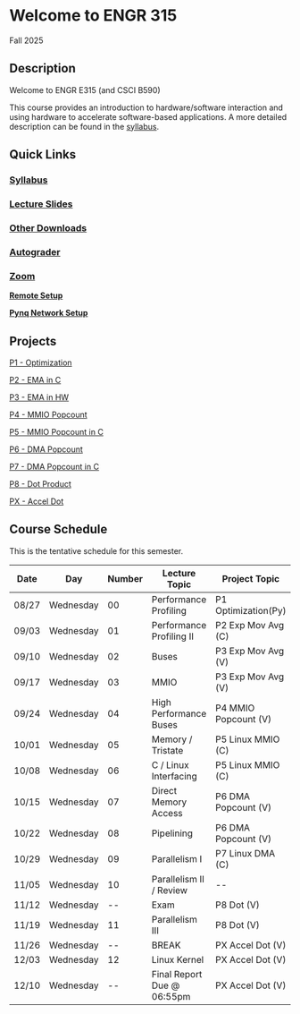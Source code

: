 # Welcome to ENGR 315 

Fall 2025

## Description 

Welcome to ENGR E315 (and CSCI B590)

This course provides an introduction to hardware/software interaction and using
hardware to accelerate software-based
applications. A more detailed description can be found in the
[syllabus](syllabus).

## Quick Links

### [Syllabus](syllabus.md)

### [Lecture Slides](https://github.com/engr315/lecture_slides) 

### [Other Downloads](https://github.com/Engr315/downloads) 

### [Autograder](https://autograder.luddy.indiana.edu)

<!-- ### [Slack](https:///e315-fall2022.slack.com)  -->

### [Zoom](https://iu.zoom.us/j/82546848629)

**[Remote Setup](https://uisapp2.iu.edu/confluence-prd/pages/viewpage.action?pageId=280461906)**

**[Pynq Network Setup](https://docs.google.com/document/d/1i-IbmVQ2isauEg50CN2s8E3xESR1mAaM4FTGclJopJ0)**

## Projects

[P1 -
Optimization](P1/P1_optimization.md)

<!-- https://docs.google.com/document/d/105JyX49O5bt4fwf8lDtwJeOk-tv2ZoSdRi1HCloXQ2M) -->
<!-- https://docs.google.com/document/d/1-CCQA5W3WXCne4WsE9izRG_VA8rVle_d_RgO6UVfJ-Y -->

[P2 - EMA in C](https://docs.google.com/document/d/1cfBDzoIlD9y3EHx-0Q9YKQ-T1hPvglZrRkxLdxBoPe4)

[P3 - EMA in HW](https://docs.google.com/document/d/1U6MN45r_esy1MUt8zoRSsgUC54HM9TFWiHajOWfyus4)

[P4 - MMIO Popcount](https://docs.google.com/document/d/1wziNgmpn2tVlY3KJ_S0K1H8Fy0uqwUYXsahNDnxYBY0)

[P5 - MMIO Popcount in C](https://docs.google.com/document/d/1jg8RsI7jDrboQLwvzRQ8uWffIeV_ha4-RNPDwvikyxs)

[P6 - DMA Popcount](
https://docs.google.com/document/d/1u5RHWupwQOmu_8SVDFzPE2HH5vzACUf5E6XRroKZ6-M)


[P7 - DMA Popcount in C](
https://docs.google.com/document/d/1No0ThJH7IQrEZT4aiclMCTAKm2VETctFjFmX-5vdYks)

[P8 - Dot Product
](https://docs.google.com/document/d/1-7P4MVqkqgErGTgZFTI5RU-Xp4UcxNxZrqHNL3SwFu0)

[PX - Accel Dot
](https://docs.google.com/document/d/1o2O131Urwfu3FUcAc2eNOvgz_DdiyA4J3IQlRAeDowk)

<!-- 
SP'2021
[P2 - Correlation](https://docs.google.com/document/d/1OnPW7GvSvcdtVuDCgDzKF1uvwplZkn-wKnNfx14_LTQ)

SP'2020
[P1 - Blinking LEDs](https://docs.google.com/document/d/1WEp6INc_Z_96oKV1LKEZmKhYWgL1gWm5W6eo9B1y3hA)
[P2 - Mega Multiply](https://docs.google.com/document/d/1f7u7QJJ32AM1liW9sximbdjBCLsJNu3DhcO3tE-Fcyc)
[P3 - Exp. Moving Average](https://docs.google.com/document/d/1e9pKW8jmkTzBqklJmH242OeL7Ld5hEkfb25EU77XLDM)
[P4 - Bitcounting](https://docs.google.com/document/d/1RNPc4r2bKhwEj0n96p_kqQbENdzikBAGi6dRorFOlvU)
[PX - Accelerating Machine Learning](https://docs.google.com/document/d/1UphnXadOCnuIDnqv7KrRn8DV3CH7Q90x0BT59jAW-FI) 
-->

## Course Schedule

This is the tentative schedule for this semester.
                                                        
|  Date  |   Day     | Number| Lecture Topic             |  Project Topic        | 
|  --    |  -----    | --    |  -----                    |     -----             | 
| 08/27  | Wednesday | 00    | Performance Profiling     | P1 Optimization(Py)   |
| 09/03  | Wednesday | 01    | Performance Profiling II  | P2 Exp Mov Avg (C)    | 
| 09/10  | Wednesday | 02    | Buses                     | P3 Exp Mov Avg (V)    |
| 09/17  | Wednesday | 03    | MMIO                      | P3 Exp Mov Avg (V)    |
| 09/24  | Wednesday | 04    | High Performance Buses    | P4 MMIO Popcount (V)  |
| 10/01  | Wednesday | 05    | Memory / Tristate         | P5 Linux MMIO (C)     |
| 10/08  | Wednesday | 06    | C / Linux Interfacing     | P5 Linux MMIO (C)     |
| 10/15  | Wednesday | 07    | Direct Memory Access      | P6 DMA Popcount (V)   |
| 10/22  | Wednesday | 08    | Pipelining                | P6 DMA Popcount (V)   |
| 10/29  | Wednesday | 09    | Parallelism I             | P7 Linux DMA (C)      |
| 11/05  | Wednesday | 10    | Parallelism II / Review   | --                    |
| 11/12  | Wednesday | --    | Exam                      | P8 Dot (V)            |
| 11/19  | Wednesday | 11    | Parallelism III           | P8 Dot (V)            |
| 11/26  | Wednesday | --    | BREAK                     | PX Accel Dot (V)      |
| 12/03  | Wednesday | 12    | Linux Kernel              | PX Accel Dot (V)      | 
| 12/10  | Wednesday | --    | Final Report Due @ 06:55pm| PX Accel Dot (V)      |



